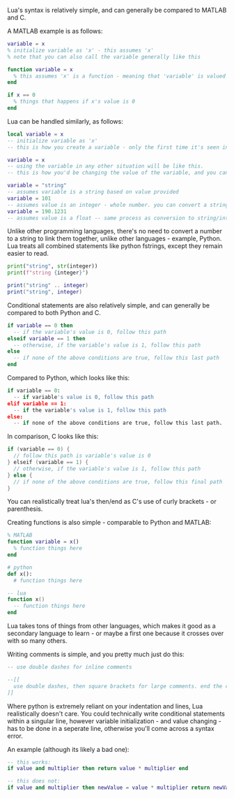 Lua's syntax is relatively simple, and can generally be compared to MATLAB and C.

A MATLAB example is as follows:
```matlab
variable = x
% initialize variable as 'x' - this assumes 'x'
% note that you can also call the variable generally like this

function variable = x
  % this assumes 'x' is a function - meaning that 'variable' is valued as whatever 'x' gives it.
end

if x == 0
  % things that happens if x's value is 0
end
```
Lua can be handled similarly, as follows:
```lua
local variable = x
-- initialize variable as 'x'
-- this is how you create a variable - only the first time it's seen in the script should be written like this

variable = x
-- using the variable in any other situation will be like this.
-- this is how you'd be changing the value of the variable, and you can change the variable's type like this as well.

variable = "string"
-- assumes variable is a string based on value provided
variable = 101
-- assumes value is an integer - whole number. you can convert a string into a integer, and vice versa, like this
variable = 190.1231
-- assumes value is a float -- same process as conversion to string/integer
```
Unlike other programming languages, there's no need to convert a number to a string to link them together, unlike other languages - example, Python. Lua treats all combined statements like python fstrings, except they remain easier to read.
```python
print("string", str(integer))
print(f"string {integer}")
```
```lua
print("string" .. integer)
print("string", integer)
```

Conditional statements are also relatively simple, and can generally be compared to both Python and C.
```lua
if variable == 0 then
  -- if the variable's value is 0, follow this path
elseif variable == 1 then
  -- otherwise, if the variable's value is 1, follow this path
else
  -- if none of the above conditions are true, follow this last path
end
```

Compared to Python, which looks like this:
```python
if variable == 0:
  -- if variable's value is 0, follow this path
elif variable == 1:
  -- if the variable's value is 1, follow this path
else:
  -- if none of the above conditions are true, follow this last path.
```

In comparison, C looks like this:
```c
if (variable == 0) {
  // follow this path is variable's value is 0
} elseif (variable == 1) {
  // otherwise, if the variable's value is 1, follow this path
} else {
  // if none of the above conditions are true, follow this final path
}
```

You can realistically treat lua's then/end as C's use of curly brackets - or parenthesis.

Creating functions is also simple - comparable to Python and MATLAB:
```matlab
% MATLAB
function variable = x()
  % function things here
end
```
```python
# python
def x():
  # function things here
```
```lua
-- lua
function x()
  -- function things here
end
```
Lua takes tons of things from other languages, which makes it good as a secondary language to learn - or maybe a first one because it crosses over with so many others.

Writing comments is simple, and you pretty much just do this:
```lua
-- use double dashes for inline comments

--[[
  use double dashes, then square brackets for large comments. end the comment using double square brackets as well.
]]
```
Where python is extremely reliant on your indentation and lines, Lua realistically doesn't care. You could technically write conditional statements within a singular line, however variable initialization - and value changing - has to be done in a seperate line, otherwise you'll come across a syntax error.

An example (although its likely a bad one):
```lua
-- this works:
if value and multiplier then return value * multiplier end

-- this does not:
if value and multiplier then newValue = value * multiplier return newValue end
```
